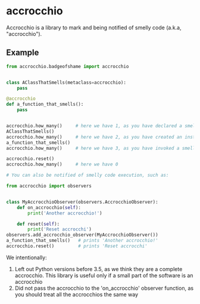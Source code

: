 # accrocchio
Accrocchio is a library to mark and being notified of smelly code (a.k.a, "accrocchio").

Example
-------

```python
from accrocchio.badgeofshame import accrocchio


class AClassThatSmells(metaclass=accrocchio):
    pass

@accrocchio
def a_function_that_smells():
    pass


accrocchio.how_many()     # here we have 1, as you have declared a smelly class
AClassThatSmells()
accrocchio.how_many()     # here we have 2, as you have created an instance of a smelly class
a_function_that_smells()
accrocchio.how_many()     # here we have 3, as you have invoked a smelly function

accrocchio.reset()
accrocchio.how_many()     # here we have 0

# You can also be notified of smelly code execution, such as:

from accrocchio import observers


class MyAccrocchioObserver(observers.AccrocchioObserver):
    def on_accrocchio(self):
        print('Another accrocchio!')

    def reset(self):
        print('Reset accrocchi')
observers.add_accrocchio_observer(MyAccrocchioObserver())
a_function_that_smells()   # prints 'Another accrocchio!'
accrocchio.reset()         # prints 'Reset accrocchi'

```

We intentionally:
1. Left out Python versions before 3.5, as we think they are a complete accrocchio. This library is useful only if a small part of the software is an accrocchio
2. Did not pass the accrocchio to the 'on_accrocchio' observer function, as you should treat all the accrocchios the same way
